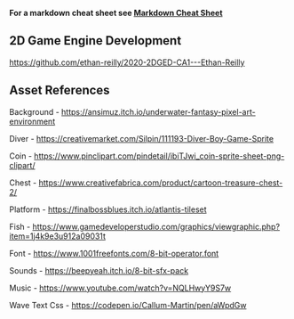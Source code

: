 **For a markdown cheat sheet see [Markdown Cheat Sheet](https://www.markdownguide.org/cheat-sheet/)**

## 2D Game Engine Development

https://github.com/ethan-reilly/2020-2DGED-CA1---Ethan-Reilly



##  Asset References


Background -
https://ansimuz.itch.io/underwater-fantasy-pixel-art-environment

Diver - 
https://creativemarket.com/Silpin/111193-Diver-Boy-Game-Sprite

Coin - 
https://www.pinclipart.com/pindetail/ibiTJwi_coin-sprite-sheet-png-clipart/

Chest -
https://www.creativefabrica.com/product/cartoon-treasure-chest-2/

Platform -
https://finalbossblues.itch.io/atlantis-tileset

Fish - 
https://www.gamedeveloperstudio.com/graphics/viewgraphic.php?item=1j4k9e3u912a09031t

Font -
https://www.1001freefonts.com/8-bit-operator.font

Sounds -
https://beepyeah.itch.io/8-bit-sfx-pack

Music -
https://www.youtube.com/watch?v=NQLHwyY9S7w

Wave Text Css -
https://codepen.io/Callum-Martin/pen/aWpdGw

